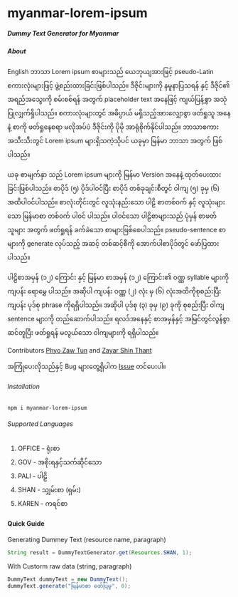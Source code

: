 # **myanmar-lorem-ipsum**
##### Dummy Text Generator for Myanmar

#####  About
English ဘာသာ Lorem ipsum စာများသည် ယေဘုယျအားဖြင့် pseudo-Latin စကားလုံးများဖြင့် ဖွဲ့စည်းထားခြင်းဖြစ်ပါသည်။ ဒီဇိုင်းများကို နမူနာပြသရန် နှင့် ဒီဇိုင်၏ အရည်အသွေးကို စမ်းစစ်ရန် အတွက် placeholder text အနေဖြင့် ကျယ်ပြန့်စွာ အသုံပြုလျှက်ရှိပါသည်။ စကားလုံးများတွင် အဓိပ္ပာယ် မရှိသည့်အားလျှောစွာ ဖတ်ရှုသူ အနေနဲ့ စာကို ဖတ်ရှုနေစရာ မလိုအပ်ပဲ ဒီဇိုင်းကို ပိုမို အာရုံစိုက်နိုင်ပါသည်။ ဘာသာစကား အသီးသီးတွင် Lorem ipsum များရှိသကဲ့သိုပင် ယခုမှာ မြန်မာ ဘာသာ အတွက် ဖြစ်ပါသည်။

ယခု စာမျက်နှာ သည် Lorem ipsum များကို မြန်မာ Version အနေနဲ့ ထုတ်ပေးထားခြင်းဖြစ်ပါသည်။ စာပိုဒ် (၅) ပိုဒ်ပါ၀င်ပြီး စာပိုဒ် တစ်ခုချင်းစီတွင် ၀ါကျ (၅) ခုမှ (၆) အထိပါ၀င်ပါသည်။ စာလုံးတိုင်းတွင် လူသုံးနည်းသော ပါဠိ စာတစ်၀က် နှင့် လူသုံးများသော မြန်မာစာ တစ်၀က် ပါ၀င် ပါသည်။ ပါ၀င်သော ပါဠိစာများသည် ပုံမှန် စာဖတ်သူများ အတွက် ဖတ်ရှုရန် ခက်ခဲသော စာများဖြစ်စေပါသည်။ pseudo-sentence စာများကို generate လုပ်သည့် အဆင့် တစ်ဆင့်စီကို အောက်ပါစာပိုဒ်တွင် ဖော်ပြထားပါသည်။

ပါဠိစာအမှန် (၁၂) ကြောင်း နှင့် မြန်မာ စာအမှန် (၁၂) ကြောင်း၏ ဝဏ္ဏ syllable များကို ကျပန်း ရောမွှေ ပါသည်။ အဆိုပါ ကျပန်း ဝဏ္ဏ (၂) လုံး မှ (၆) လုံးအထိကိုစုစည်းပြီး ကျပန်း ပုဒ်စု phrase ကိုရရှိပါသည်။ အဆိုပါ ပုဒ်စု (၃) ခုမှ (၉) ခုကို စုစည်းပြီး ၀ါကျ sentence များကို တည်ဆောက်ပါသည်။ ရလဒ်အနေနှင့် စာအမှန်နှင့် အမြင်တွင်လွန်စွာ ဆင်တူပြီး ဖတ်ရှုရန် မလွယ်သော ၀ါကျများကို ရရှိပါသည်။

Contributors [Phyo Zaw Tun](https://github.com/phyozawtun "Phyo Zaw Tun") and [Zayar Shin Thant](https://github.com/zayarthant "Zayar Shin Thant")

အကြုံပေးလိုသည်နှင့် Bug များတွေ့ရှိပါက [Issue](https://github.com/zayarthant/myanmar-lorem-ipsum/issues "Issue") တင်ပေးပါ။

###### Installation
```xml
npm i myanmar-lorem-ipsum
```

###### Supported Languages

1. OFFICE - ရုံးစာ
2. GOV - အစိုးရနှင့်သက်ဆိုင်သော
3. PALI - ပါဠိ
4. SHAN - သျှမ်းစာ (ရှမ်း)
5. KAREN - ကရင်စာ

#### Quick Guide

Generating Dummey Text (resource name, paragraph)
```java
String result = DummyTextGenerator.get(Resources.SHAN, 1);
```

With Custorm raw data (string, paragraph)
```java
DummyText dummyText = new DummyText();
dummyText.generate("မြန်မာစာ ဖော်ပြမှု", 0);
```










